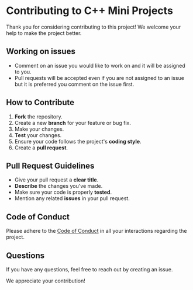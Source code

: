 # Contributing to C++ Mini Projects

Thank you for considering contributing to this project! We welcome your help to make the project better.

## Working on issues

- Comment on an issue you would like to work on and it will be assigned to you.
- Pull requests will be accepted even if you are not assigned to an issue but it is preferred you comment on the issue first.

## How to Contribute

1. **Fork** the repository.
2. Create a new **branch** for your feature or bug fix.
3. Make your changes.
4. **Test** your changes.
5. Ensure your code follows the project's **coding style**.
6. Create a **pull request**.

## Pull Request Guidelines

- Give your pull request a **clear title**.
- **Describe** the changes you've made.
- Make sure your code is properly **tested**.
- Mention any related **issues** in your pull request.

## Code of Conduct

Please adhere to the [Code of Conduct](CODEOFCONDUCT.md) in all your interactions regarding the project.

## Questions

If you have any questions, feel free to reach out by creating an issue.


We appreciate your contribution!
